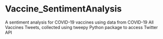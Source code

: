 # Vaccine_SentimentAnalysis
A sentiment analysis for COVID-19 vaccines using data from COVID-19 All Vaccines Tweets, collected using tweepy Python package to access Twitter API
